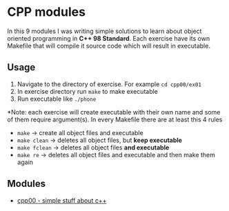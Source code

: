 # CPP modules 
In this 9 modules I was writing simple solutions to learn about object oriented programming in **C++ 98 Standard**. Each exercise have its own Makefile that will compile it source code which will result in executable. 
## Usage
1. Navigate to the directory of exercise. For example `cd cpp00/ex01`
2. In exercise directory run `make` to make executable
3. Run executable like `./phone`

*Note: each exercise will create executable with their own name and some of them require argument(s). In every Makefile there are at least this 4 rules
- `make` -> create all object files and executable
- `make clean` -> deletes all object files, but **keep executable**
- `make fclean` -> deletes all object files **and executable** 
- `make re` -> deletes all object files and executable and then make them again

## Modules
* [cpp00 - simple stuff about c++](/cppmodules/cpp00/README.md)